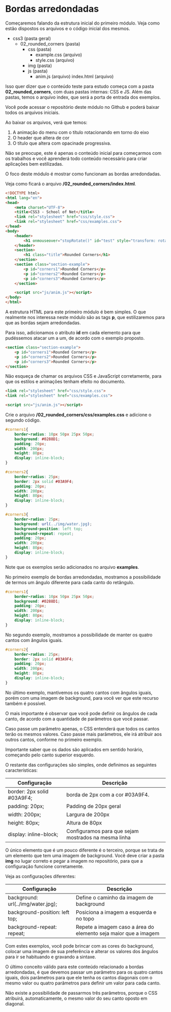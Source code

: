 # Bordas arredondadas

Começaremos falando da estrutura inicial do primeiro módulo. Veja como estão dispostos os arquivos e o código inicial dos mesmos.

* css3 (pasta geral)
    * 02\_rounded\_corners (pasta)
        * css (pasta)
            * example.css (arquivo)
            * style.css (arquivo)
        * img (pasta)
        * js (pasta)
            * anim.js (arquivo)
        index.html (arquivo)

Isso quer dizer que o conteúdo teste para estudo começa com a pasta **02_rounded_corners**, com duas pastas internas: CSS e JS. Além das pastas, temos o arquivo index, que será a porta de entrada dos exemplos.

Você pode acessar o repositório deste módulo no Github e poderá baixar todos os arquivos iniciais.

Ao baixar os arquivos, verá que temos: 

1. A animação do menu com o título rotacionando em torno do eixo 
2. O header que altera de cor  
3. O título que altera com opacinade progressiva.

Não se preocupe, este é apenas o conteúdo inicial para começarmos com os trabalhos e você aprenderá todo conteúdo necessário para criar aplicações bem estilizadas.

O foco deste módulo é mostrar como funcionam as bordas arredondadas. 

Veja como ficará o arquivo **/02_rounded_corners/index.html**.

```html
<!DOCTYPE html>
<html lang="en">
<head>
    <meta charset="UTF-8">
    <title>CSS3 - School of Net</title>
    <link rel="stylesheet" href="css/style.css">
    <link rel="stylesheet" href="css/examples.css">
</head>
<body>
    <header>
        <h1 onmouseover="stopRotate()" id="test" style="transform: rotateY(0deg);">School of Net</h1>
    </header>
    <section>
        <h1 class="title">Rounded Corners</h1>
    </section>
    <section class="section-example">
        <p id="corners1">Rounded Corners</p>
        <p id="corners2">Rounded Corners</p>
        <p id="corners3">Rounded Corners</p>
    </section>

    <script src="js/anim.js"></script>
</body>
</html>
```

A estrutura HTML para este primeiro módulo é bem simples. O que realmente nos interessa neste módulo são as tags **p**, que estilizaremos para que as bordas sejam arredondadas.

Para isso, adicionamos o atributo **id** em cada elemento para que pudéssemos atacar um a um, de acordo com o exemplo proposto.

```html
<section class="section-example">
    <p id="corners1">Rounded Corners</p>
    <p id="corners2">Rounded Corners</p>
    <p id="corners3">Rounded Corners</p>
</section>
```

Não esqueça de chamar os arquivos CSS e JavaScript corretamente, para que os estilos e animações tenham efeito no documento.

```html
<link rel="stylesheet" href="css/style.css">
<link rel="stylesheet" href="css/examples.css">

<script src="js/anim.js"></script>
```

Crie o arquivo **/02_rounded_corners/css/examples.css** e adicione o segundo código.

```css
#corners1{
    border-radius: 10px 50px 25px 50px;
    background: #0288D1;
    padding: 20px;
    width: 200px;
    height: 80px;
    display: inline-block;
}

#corners2{
    border-radius: 25px;
    border: 2px solid #03A9F4;
    padding: 20px;
    width: 200px;
    height: 80px;
    display: inline-block;
}

#corners3{
    border-radius: 25px;
    background: url(../img/water.jpg);
    background-position: left top;
    background-repeat: repeat;
    padding: 20px;
    width: 200px;
    height: 80px;
    display: inline-block;
}
```

Note que os exemplos serão adicionados no arquivo **examples**.

No primeiro exemplo de bordas arredondadas, mostramos a possibilidade de termos um ângulo diferente para cada canto do retângulo.

```css
#corners1{
    border-radius: 10px 50px 25px 50px;
    background: #0288D1;
    padding: 20px;
    width: 200px;
    height: 80px;
    display: inline-block;
}
```

No segundo exemplo, mostramos a possibilidade de manter os quatro cantos com ângulos iguais.

```css
#corners2{
    border-radius: 25px;
    border: 2px solid #03A9F4;
    padding: 20px;
    width: 200px;
    height: 80px;
    display: inline-block;
}
```

No último exemplo, mantivemos os quatro cantos com ângulos iguais, porém com uma imagem de background, para você ver que este recurso também é possível.

O mais importante é observar que você pode definir os ângulos de cada canto, de acordo com a quantidade de parâmetros que você passar.

Caso passe um parâmetro apenas, o CSS entenderá que todos os cantos terão os mesmos valores. Caso passe mais parâmetros, ele irá atribuir aos outros cantos, conforme no primeiro exemplo.

Importante saber que os dados são aplicados em sentido horário, começando pelo canto superior esquerdo.

O restante das configurações são simples, onde definimos as seguintes características:

| Configuração               | Descrição                                               |
|----------------------------|---------------------------------------------------------|
| border: 2px solid #03A9F4; | borda de 2px com a cor #03A9F4.                         |
| padding: 20px;             | Padding de 20px geral                                   |
| width: 200px;              | Largura de 200px                                        |
| height: 80px;              | Altura de 80px                                          |
| display: inline-block;     | Configuramos para que sejam mostrados na mesma linha    |

O único elemento que é um pouco diferente é o terceiro, porque se trata de um elemento que tem uma imagem de background. Você deve criar a pasta **img** no lugar correto e pegar a imagem no repositório, para que a configuração funcione corretamente.

Veja as configurações diferentes:

| Configuração                       | Descrição                                                       |
|------------------------------------|-----------------------------------------------------------------|
| background: url(../img/water.jpg); | Define o caminho da imagem de background                        |
| background-position: left top;     | Posiciona a imagem a esquerda e no topo                         |
| background-repeat: repeat;         | Repete a imagem caso a área do elemento seja maior que a imagem |

Com estes exemplos, você pode brincar com as cores do background, colocar uma imagem de sua preferência e alterar os valores dos ângulos para ir se habituando e gravando a sintaxe.

O último conceito válido para este conteúdo relacionado a bordas arredondadas, é que devemos passar um parâmetro para os quatro cantos iguais, dois parâmetros para que ele tenha os cantos diagonais com o mesmo valor ou quatro parâmetros para definir um valor para cada canto. 

Não existe a possibilidade de passarmos três parâmetros, porque o CSS atribuirá, automaticamente, o mesmo valor do seu canto oposto em diagonal.